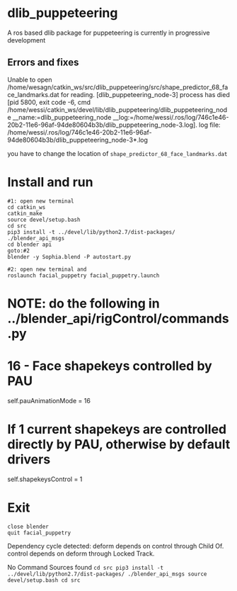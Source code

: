 # dlib_puppeteering
A ros based dlib package for puppeteering is currently in progressive development

## Errors and fixes
Unable to open /home/wesagn/catkin_ws/src/dlib_puppeteering/src/shape_predictor_68_face_landmarks.dat for reading.
[dlib_puppeteering_node-3] process has died [pid 5800, exit code -6, cmd /home/wessi/catkin_ws/devel/lib/dlib_puppeteering/dlib_puppeteering_node __name:=dlib_puppeteering_node __log:=/home/wessi/.ros/log/746c1e46-20b2-11e6-96af-94de80604b3b/dlib_puppeteering_node-3.log].
log file: /home/wessi/.ros/log/746c1e46-20b2-11e6-96af-94de80604b3b/dlib_puppeteering_node-3*.log

you have to change the location of `shape_predictor_68_face_landmarks.dat`


# Install and run
```
#1: open new terminal
cd catkin_ws
catkin_make
source devel/setup.bash
cd src
pip3 install -t ../devel/lib/python2.7/dist-packages/ ./blender_api_msgs
cd blender api
goto:#2
blender -y Sophia.blend -P autostart.py

#2: open new terminal and 
roslaunch facial_puppetry facial_puppetry.launch
```

# NOTE: do the following in ../blender_api/rigControl/commands.py

# 16 - Face shapekeys controlled by PAU
self.pauAnimationMode = 16
# If 1 current shapekeys are controlled directly by PAU, otherwise by default drivers
self.shapekeysControl = 1

# Exit
```
close blender
quit facial_puppetry
```

Dependency cycle detected:
  deform depends on control through Child Of.
  control depends on deform through Locked Track.

No Command Sources found
`
cd src
pip3 install -t ../devel/lib/python2.7/dist-packages/ ./blender_api_msgs
source devel/setup.bash
cd src
`